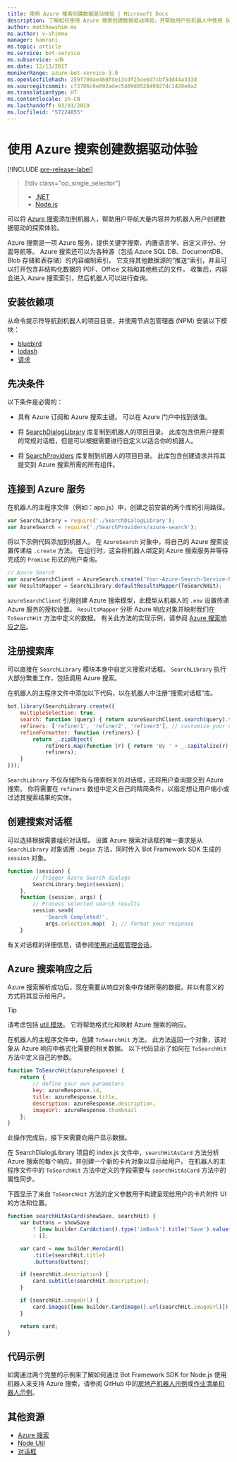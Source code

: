 ```yaml
---
title: 使用 Azure 搜索创建数据驱动体验 | Microsoft Docs
description: 了解如何使用 Azure 搜索创建数据驱动体验，并帮助用户在机器人中使用 Bot Framework SDK for Node.js 和 Azure 搜索导航大量内容。
author: matthewshim-ms
ms.author: v-shimma
manager: kamrani
ms.topic: article
ms.service: bot-service
ms.subservice: sdk
ms.date: 12/13/2017
monikerRange: azure-bot-service-3.0
ms.openlocfilehash: 259f709ae460fde13cdf25ce6d7cbf5dd44a333d
ms.sourcegitcommit: cf3786c6e092adec5409d852849927dc1428e8a2
ms.translationtype: HT
ms.contentlocale: zh-CN
ms.lasthandoff: 03/01/2019
ms.locfileid: "57224855"
---
```

# <a name="create-data-driven-experiences-with-azure-search"></a>使用 Azure 搜索创建数据驱动体验 

[!INCLUDE [pre-release-label](../includes/pre-release-label-v3.md)]

> [!div class="op_single_selector"]
> - [.NET](../dotnet/bot-builder-dotnet-search-azure.md)
> - [Node.js](../nodejs/bot-builder-nodejs-search-azure.md)

可以将 [Azure 搜索][search]添加到机器人，帮助用户导航大量内容并为机器人用户创建数据驱动的探索体验。

Azure 搜索是一项 Azure 服务，提供关键字搜索、内置语言学、自定义评分、分面导航等。 Azure 搜索还可以为各种源（包括 Azure SQL DB、DocumentDB、Blob 存储和表存储）的内容编制索引。 它支持其他数据源的“推送”索引，并且可以打开包含非结构化数据的 PDF、Office 文档和其他格式的文件。 收集后，内容会进入 Azure 搜索索引，然后机器人可以进行查询。

## <a name="install-dependencies"></a>安装依赖项

从命令提示符导航到机器人的项目目录，并使用节点包管理器 (NPM) 安装以下模块：

* [bluebird](https://www.npmjs.com/package/bluebird)
* [lodash](https://www.npmjs.com/package/lodash)
* [请求](https://www.npmjs.com/package/request)

## <a name="prerequisites"></a>先决条件

以下条件是必需的： 
- 具有 Azure 订阅和 Azure 搜索主键。 可以在 Azure 门户中找到该值。
- 将 [SearchDialogLibrary](https://github.com/Microsoft/botBuilder-Samples/tree/master/Node/demo-Search/SearchDialogLibrary) 库复制到机器人的项目目录。 此库包含供用户搜索的常规对话框，但是可以根据需要进行自定义以适合你的机器人。 

- 将 [SearchProviders](https://github.com/Microsoft/botBuilder-Samples/tree/master/Node/demo-Search/SearchProviders) 库复制到机器人的项目目录。 此库包含创建请求并将其提交到 Azure 搜索所需的所有组件。

## <a name="connect-to-the-azure-service"></a>连接到 Azure 服务 

在机器人的主程序文件（例如：app.js）中，创建之前安装的两个库的引用路径。 

```javascript
var SearchLibrary = require('./SearchDialogLibrary');
var AzureSearch = require('./SearchProviders/azure-search');
```

将以下示例代码添加到机器人。 在 `AzureSearch` 对象中，将自己的 Azure 搜索设置传递给 `.create` 方法。 在运行时，这会将机器人绑定到 Azure 搜索服务并等待完成的 `Promise` 形式的用户查询。  

```javascript
// Azure Search
var azureSearchClient = AzureSearch.create('Your-Azure-Search-Service-Name', 'Your-Azure-Search-Primary-Key', 'Your-Azure-Search-Service-Index');
var ResultsMapper = SearchLibrary.defaultResultsMapper(ToSearchHit);
```

 `azureSearchClient` 引用创建 Azure 搜索模型，此模型从机器人的 `.env` 设置传递 Azure 服务的授权设置。 
 `ResultsMapper` 分析 Azure 响应对象并映射我们在 `ToSearchHit` 方法中定义的数据。 有关此方法的实现示例，请参阅 [Azure 搜索响应之后](#after-azure-search-responds)。

## <a name="register-the-search-library"></a>注册搜索库
可以直接在 `SearchLibrary` 模块本身中自定义搜索对话框。 `SearchLibrary` 执行大部分繁重工作，包括调用 Azure 搜索。 

在机器人的主程序文件中添加以下代码，以在机器人中注册“搜索对话框”库。 

```javascript
bot.library(SearchLibrary.create({
    multipleSelection: true,
    search: function (query) { return azureSearchClient.search(query).then(ResultsMapper); },
    refiners: ['refiner1', 'refiner2', 'refiner3'], // customize your own refiners 
    refineFormatter: function (refiners) {
        return _.zipObject(
            refiners.map(function (r) { return 'By ' + _.capitalize(r); }),
            refiners);
    }
}));
```
`SearchLibrary` 不仅存储所有与搜索相关的对话框，还将用户查询提交到 Azure 搜索。 你将需要在 `refiners` 数组中定义自己的精简条件，以指定想让用户缩小或过滤其搜索结果的实体。  

## <a name="create-a-search-dialog"></a>创建搜索对话框

可以选择根据需要组织对话框。 设置 Azure 搜索对话框的唯一要求是从 `SearchLibrary` 对象调用 `.begin` 方法，同时传入 Bot Framework SDK 生成的 `session` 对象。 

```javascript
function (session) {
        // Trigger Azure Search dialogs 
        SearchLibrary.begin(session);
    },
    function (session, args) {
        // Process selected search results
        session.send(
            'Search Completed!',
            args.selection.map(  ); // format your response 
    }
```
有关对话框的详细信息，请参阅[使用对话框管理会话](bot-builder-nodejs-dialog-manage-conversation.md)。

## <a name="after-azure-search-responds"></a>Azure 搜索响应之后 

Azure 搜索解析成功后，现在需要从响应对象中存储所需的数据，并以有意义的方式将其显示给用户。

> [!TIP]
> 请考虑包括 [util 模块][NodeUtil]。 它将帮助格式化和映射 Azure 搜索的响应。

在机器人的主程序文件中，创建 `ToSearchHit` 方法。 此方法返回一个对象，该对象从 Azure 响应中格式化需要的相关数据。 以下代码显示了如何在 `ToSearchHit` 方法中定义自己的参数。 
 
 ```javascript
 function ToSearchHit(azureResponse) {
     return {
         // define your own parameters 
         key: azureResponse.id,
         title: azureResponse.title,
         description: azureResponse.description,
         imageUrl: azureResponse.thumbnail
     };
 }
```
此操作完成后，接下来需要向用户显示数据。 

 在 SearchDialogLibrary 项目的 index.js 文件中，`searchHitAsCard` 方法分析 Azure 搜索的每个响应，并创建一个新的卡片对象以显示给用户。 在机器人的主程序文件中的 `ToSearchHit` 方法中定义的字段需要与 `searchHitAsCard` 方法中的属性同步。 

下面显示了来自 `ToSearchHit` 方法的定义参数用于构建呈现给用户的卡片附件 UI 的方法和位置。 

```javascript
function searchHitAsCard(showSave, searchHit) {
    var buttons = showSave
        ? [new builder.CardAction().type('imBack').title('Save').value(searchHit.key)]
        : [];

    var card = new builder.HeroCard()
        .title(searchHit.title) 
        .buttons(buttons);

    if (searchHit.description) {
        card.subtitle(searchHit.description);
    }

    if (searchHit.imageUrl) {
        card.images([new builder.CardImage().url(searchHit.imageUrl)]);
    }

    return card;
}
```

## <a name="sample-code"></a>代码示例

如需通过两个完整的示例来了解如何通过 Bot Framework SDK for Node.js 使用机器人来支持 Azure 搜索，请参阅 GitHub 中的[房地产机器人示例](https://github.com/Microsoft/BotBuilder-Samples/tree/v3-sdk-samples/Node/demo-Search/RealEstateBot)或[作业清单机器人示例](https://github.com/Microsoft/BotBuilder-Samples/tree/v3-sdk-samples/Node/demo-Search/JobListingBot)。 

## <a name="additional-resources"></a>其他资源

* [Azure 搜索][search]
* [Node Util][NodeUtil]
* [对话框](bot-builder-nodejs-dialog-manage-conversation.md)

[NodeUtil]: https://nodejs.org/api/util.html
[search]: /azure/search/search-what-is-azure-search
